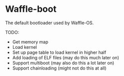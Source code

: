 # Waffle-boot
The default bootloader used by Waffle-OS.

TODO:
- Get memory map
- Load kernel
- Set up page table to load kernel in higher half
- Add loading of ELF files (may do this much later on)
- Support multiboot (may also do this a lot later on)
- Support chainloading (might not do this at all)
